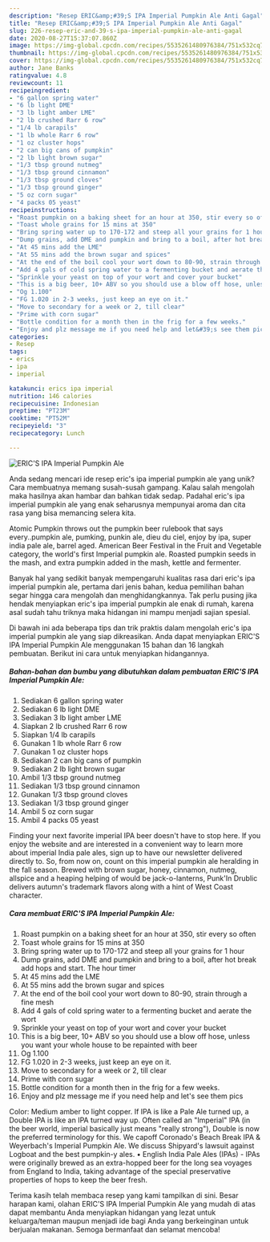 ```yaml
---
description: "Resep ERIC&amp;#39;S IPA Imperial Pumpkin Ale Anti Gagal"
title: "Resep ERIC&amp;#39;S IPA Imperial Pumpkin Ale Anti Gagal"
slug: 226-resep-eric-and-39-s-ipa-imperial-pumpkin-ale-anti-gagal
date: 2020-08-27T15:37:07.860Z
image: https://img-global.cpcdn.com/recipes/5535261480976384/751x532cq70/erics-ipa-imperial-pumpkin-ale-recipe-main-photo.jpg
thumbnail: https://img-global.cpcdn.com/recipes/5535261480976384/751x532cq70/erics-ipa-imperial-pumpkin-ale-recipe-main-photo.jpg
cover: https://img-global.cpcdn.com/recipes/5535261480976384/751x532cq70/erics-ipa-imperial-pumpkin-ale-recipe-main-photo.jpg
author: Jane Banks
ratingvalue: 4.8
reviewcount: 11
recipeingredient:
- "6 gallon spring water"
- "6 lb light DME"
- "3 lb light amber LME"
- "2 lb crushed Rarr 6 row"
- "1/4 lb carapils"
- "1 lb whole Rarr 6 row"
- "1 oz cluster hops"
- "2 can big cans of pumpkin"
- "2 lb light brown sugar"
- "1/3 tbsp ground nutmeg"
- "1/3 tbsp ground cinnamon"
- "1/3 tbsp ground cloves"
- "1/3 tbsp ground ginger"
- "5 oz corn sugar"
- "4 packs 05 yeast"
recipeinstructions:
- "Roast pumpkin on a baking sheet for an hour at 350, stir every so often"
- "Toast whole grains for 15 mins at 350"
- "Bring spring water up to 170-172 and steep all your grains for 1 hour"
- "Dump grains, add DME and pumpkin and bring to a boil, after hot break add hops and start. The hour timer"
- "At 45 mins add the LME"
- "At 55 mins add the brown sugar and spices"
- "At the end of the boil cool your wort down to 80-90, strain through a fine mesh"
- "Add 4 gals of cold spring water to a fermenting bucket and aerate the wort"
- "Sprinkle your yeast on top of your wort and cover your bucket"
- "This is a big beer, 10+ ABV so you should use a blow off hose, unless you want your whole house to be repainted with beer"
- "Og 1.100"
- "FG 1.020 in 2-3 weeks, just keep an eye on it."
- "Move to secondary for a week or 2, till clear"
- "Prime with corn sugar"
- "Bottle condition for a month then in the frig for a few weeks."
- "Enjoy and plz message me if you need help and let&#39;s see them pics"
categories:
- Resep
tags:
- erics
- ipa
- imperial

katakunci: erics ipa imperial 
nutrition: 146 calories
recipecuisine: Indonesian
preptime: "PT23M"
cooktime: "PT52M"
recipeyield: "3"
recipecategory: Lunch

---
```



![ERIC&#39;S IPA Imperial Pumpkin Ale](https://img-global.cpcdn.com/recipes/5535261480976384/751x532cq70/erics-ipa-imperial-pumpkin-ale-recipe-main-photo.jpg)

Anda sedang mencari ide resep eric&#39;s ipa imperial pumpkin ale yang unik? Cara membuatnya memang susah-susah gampang. Kalau salah mengolah maka hasilnya akan hambar dan bahkan tidak sedap. Padahal eric&#39;s ipa imperial pumpkin ale yang enak seharusnya mempunyai aroma dan cita rasa yang bisa memancing selera kita.

Atomic Pumpkin throws out the pumpkin beer rulebook that says every..pumpkin ale, pumking, punkin ale, dieu du ciel, enjoy by ipa, super india pale ale, barrel aged. American Beer Festival in the Fruit and Vegetable category, the world&#39;s first Imperial pumpkin ale. Roasted pumpkin seeds in the mash, and extra pumpkin added in the mash, kettle and fermenter.

Banyak hal yang sedikit banyak mempengaruhi kualitas rasa dari eric&#39;s ipa imperial pumpkin ale, pertama dari jenis bahan, kedua pemilihan bahan segar hingga cara mengolah dan menghidangkannya. Tak perlu pusing jika hendak menyiapkan eric&#39;s ipa imperial pumpkin ale enak di rumah, karena asal sudah tahu triknya maka hidangan ini mampu menjadi sajian spesial.


Di bawah ini ada beberapa tips dan trik praktis dalam mengolah eric&#39;s ipa imperial pumpkin ale yang siap dikreasikan. Anda dapat menyiapkan ERIC&#39;S IPA Imperial Pumpkin Ale menggunakan 15 bahan dan 16 langkah pembuatan. Berikut ini cara untuk menyiapkan hidangannya.

<!--inarticleads1-->

##### Bahan-bahan dan bumbu yang dibutuhkan dalam pembuatan ERIC&#39;S IPA Imperial Pumpkin Ale:

1. Sediakan 6 gallon spring water
1. Sediakan 6 lb light DME
1. Sediakan 3 lb light amber LME
1. Siapkan 2 lb crushed Rarr 6 row
1. Siapkan 1/4 lb carapils
1. Gunakan 1 lb whole Rarr 6 row
1. Gunakan 1 oz cluster hops
1. Sediakan 2 can big cans of pumpkin
1. Sediakan 2 lb light brown sugar
1. Ambil 1/3 tbsp ground nutmeg
1. Sediakan 1/3 tbsp ground cinnamon
1. Gunakan 1/3 tbsp ground cloves
1. Sediakan 1/3 tbsp ground ginger
1. Ambil 5 oz corn sugar
1. Ambil 4 packs 05 yeast


Finding your next favorite imperial IPA beer doesn&#39;t have to stop here. If you enjoy the website and are interested in a convenient way to learn more about imperial India pale ales, sign up to have our newsletter delivered directly to. So, from now on, count on this imperial pumpkin ale heralding in the fall season. Brewed with brown sugar, honey, cinnamon, nutmeg, allspice and a heaping helping of would be jack-o-lanterns, Punk&#39;In Drublic delivers autumn&#39;s trademark flavors along with a hint of West Coast character. 

<!--inarticleads2-->

##### Cara membuat ERIC&#39;S IPA Imperial Pumpkin Ale:

1. Roast pumpkin on a baking sheet for an hour at 350, stir every so often
1. Toast whole grains for 15 mins at 350
1. Bring spring water up to 170-172 and steep all your grains for 1 hour
1. Dump grains, add DME and pumpkin and bring to a boil, after hot break add hops and start. The hour timer
1. At 45 mins add the LME
1. At 55 mins add the brown sugar and spices
1. At the end of the boil cool your wort down to 80-90, strain through a fine mesh
1. Add 4 gals of cold spring water to a fermenting bucket and aerate the wort
1. Sprinkle your yeast on top of your wort and cover your bucket
1. This is a big beer, 10+ ABV so you should use a blow off hose, unless you want your whole house to be repainted with beer
1. Og 1.100
1. FG 1.020 in 2-3 weeks, just keep an eye on it.
1. Move to secondary for a week or 2, till clear
1. Prime with corn sugar
1. Bottle condition for a month then in the frig for a few weeks.
1. Enjoy and plz message me if you need help and let&#39;s see them pics


Color: Medium amber to light copper. If IPA is like a Pale Ale turned up, a Double IPA is like an IPA turned way up. Often called an &#34;Imperial&#34; IPA (in the beer world, imperial basically just means &#34;really strong&#34;), Double is now the preferred terminology for this. We capoff Coronado&#39;s Beach Break IPA &amp; Weyerbach&#39;s Imperial Pumpkin Ale. We discuss Shipyard&#39;s lawsuit against Logboat and the best pumpkin-y ales. • English India Pale Ales (IPAs) - IPAs were originally brewed as an extra-hopped beer for the long sea voyages from England to India, taking advantage of the special preservative properties of hops to keep the beer fresh. 

Terima kasih telah membaca resep yang kami tampilkan di sini. Besar harapan kami, olahan ERIC&#39;S IPA Imperial Pumpkin Ale yang mudah di atas dapat membantu Anda menyiapkan hidangan yang lezat untuk keluarga/teman maupun menjadi ide bagi Anda yang berkeinginan untuk berjualan makanan. Semoga bermanfaat dan selamat mencoba!

